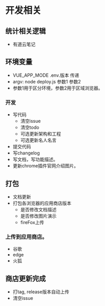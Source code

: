 # 开发相关

<!--


# TODO: 兼容fireFox
# TODO: 激进的励志语录。

# TODO: github 英文打赏相关信息了解

# TODO: 寻找英文摸鱼网站: 推特 、ins、油管、直播网站、新闻网站、社交网站、电商网站、程序猿网站（黑客新闻）、英文版知乎(https://www.quora.com/)、
# TODO: 寻找英文励志语言
# TODO: 兼容英文版本
# TODO: 中英文readme、中英文wiki、issue模板创建。
# TODO: 定期删除issue 的提问。避免消息太多，一直通知打扰到大家，以及消息太长。

TODO: 中文博客推广
TODO: 英文博客推广网站定期推广

整理读书名言（可选）：
更新语录，更新读书笔记中的语录
删除语录

架构折腾（可选）:
原子化css windy集成
commit相关、eslint相关、
文件架构梳理
代码质量相关：重复代码检测等
 -->

## 统计相关逻辑

* 有道云笔记

## 环境变量

* VUE_APP_MODE .env.版本 传递
* argv: node deploy.js 参数1 参数2
* 参数1用于区分环境，参数2用于区域浏览器。

### 开发
* 写代码
    * 清空issue
    * 清空todo
    * 可选更新架构和工程
    * 可选更新名人名言
* 提交代码
* 写changelog
* 写文档，写功能描述。
* 更新chrome插件官网介绍图片。

## 打包

* 文档更新
* 打包各浏览器的应用商店版本
    * 是否修改文档描述
    * 是否修改图片演示
    * fireFox上传


### 上传到应用商店。

* 谷歌
* edge
* 火狐
## 商店更新完成

* 打tag, release版本自动上传
* 清空issue
